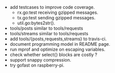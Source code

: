 * add testcases to improve code coverage.
  * rx.go:test receiving gzipped messages.
  * tx.go:test sending gzipped messages.
  * util.go:bytes2str().
* tools/posts similar to tools/requests
* tools/streams similar to tools/requests
* add tools/{posts,requests,streams} to travis-ci.
* document programming model in README page.
* run mprof and optimize on escaping variables.
* check whether select{} blocks are costly ?
* support snappy compression.
* try gofast on raspberry-pi.
